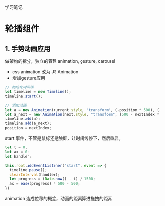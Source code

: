 学习笔记

# 轮播组件

## 1. 手势动画应用

做架构的拆分，独立的管理 animation, gesture, carousel

+ css animation 改为 JS Animation
+ 增加gesture应用


```js
// 初始化时间线
let timeline = new Timeline();
timeline.start();

// 添加动画
let a = new Animation(current.style, "transform", (-position * 500), (-500 - position * 500), 500, 0, ease, v => `translateX(${v}px)`);
let a_next = new Animation(next.style, "transform", (500 - nextIndex * 500), (- nextIndex * 500), 500, 0, ease, v => `translateX(${v}px)`);
timeline.add(a);
timeline.add(a_next);
position = nextIndex;
```

start 事件，不管是鼠标还是触屏，让时间线停下，然后重启。

```js
let t = 0;
let ax = 0;
let handler;

this.root.addEventListener("start", event => {
  timeline.pause();
  clearInterval(handler);
  let progress = (Date.now() - t) / 1500;
  ax = ease(progress) * 500 - 500;
})
```

animation 造成位移的概念，动画的距离算进拖拽的距离
